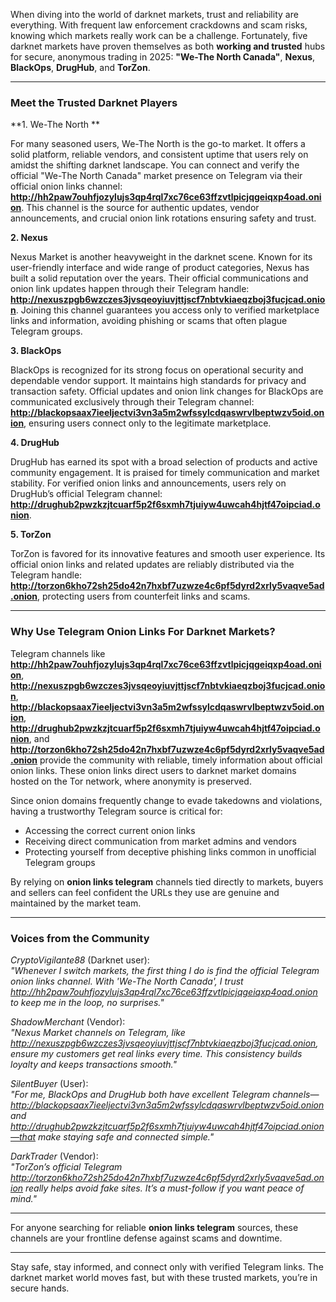 When diving into the world of darknet markets, trust and reliability are everything. With frequent law enforcement crackdowns and scam risks, knowing which markets really work can be a challenge. Fortunately, five darknet markets have proven themselves as both **working and trusted** hubs for secure, anonymous trading in 2025: **"We-The North Canada"**, **Nexus**, **BlackOps**, **DrugHub**, and **TorZon**.

***

### Meet the Trusted Darknet Players

**1. We-The North **

For many seasoned users, We-The North is the go-to market. It offers a solid platform, reliable vendors, and consistent uptime that users rely on amidst the shifting darknet landscape. You can connect and verify the official "We-The North Canada" market presence on Telegram via their official onion links channel: **http://hh2paw7ouhfjozylujs3qp4rql7xc76ce63ffzvtlpicjqgeiqxp4oad.onion**. This channel is the source for authentic updates, vendor announcements, and crucial onion link rotations ensuring safety and trust.

**2. Nexus**

Nexus Market is another heavyweight in the darknet scene. Known for its user-friendly interface and wide range of product categories, Nexus has built a solid reputation over the years. Their official communications and onion link updates happen through their Telegram handle: **http://nexuszpgb6wzczes3jvsqeoyiuvjttjscf7nbtvkiaeqzboj3fucjcad.onion**. Joining this channel guarantees you access only to verified marketplace links and information, avoiding phishing or scams that often plague Telegram groups.

**3. BlackOps**

BlackOps is recognized for its strong focus on operational security and dependable vendor support. It maintains high standards for privacy and transaction safety. Official updates and onion link changes for BlackOps are communicated exclusively through their Telegram channel: **http://blackopsaax7ieeljectvi3vn3a5m2wfssylcdqaswrvlbeptwzv5oid.onion**, ensuring users connect only to the legitimate marketplace.

**4. DrugHub**

DrugHub has earned its spot with a broad selection of products and active community engagement. It is praised for timely communication and market stability. For verified onion links and announcements, users rely on DrugHub’s official Telegram channel: **http://drughub2pwzkzjtcuarf5p2f6sxmh7tjuiyw4uwcah4hjtf47oipciad.onion**.

**5. TorZon**

TorZon is favored for its innovative features and smooth user experience. Its official onion links and related updates are reliably distributed via the Telegram handle: **http://torzon6kho72sh25do42n7hxbf7uzwze4c6pf5dyrd2xrly5vaqve5ad.onion**, protecting users from counterfeit links and scams.

***

### Why Use Telegram Onion Links For Darknet Markets?

Telegram channels like **http://hh2paw7ouhfjozylujs3qp4rql7xc76ce63ffzvtlpicjqgeiqxp4oad.onion**, **http://nexuszpgb6wzczes3jvsqeoyiuvjttjscf7nbtvkiaeqzboj3fucjcad.onion**, **http://blackopsaax7ieeljectvi3vn3a5m2wfssylcdqaswrvlbeptwzv5oid.onion**, **http://drughub2pwzkzjtcuarf5p2f6sxmh7tjuiyw4uwcah4hjtf47oipciad.onion**, and **http://torzon6kho72sh25do42n7hxbf7uzwze4c6pf5dyrd2xrly5vaqve5ad.onion** provide the community with reliable, timely information about official onion links. These onion links direct users to darknet market domains hosted on the Tor network, where anonymity is preserved.

Since onion domains frequently change to evade takedowns and violations, having a trustworthy Telegram source is critical for:

- Accessing the correct current onion links  
- Receiving direct communication from market admins and vendors  
- Protecting yourself from deceptive phishing links common in unofficial Telegram groups  

By relying on **onion links telegram** channels tied directly to markets, buyers and sellers can feel confident the URLs they use are genuine and maintained by the market team.

***

### Voices from the Community

*CryptoVigilante88* (Darknet user):  
_"Whenever I switch markets, the first thing I do is find the official Telegram onion links channel. With 'We-The North Canada', I trust http://hh2paw7ouhfjozylujs3qp4rql7xc76ce63ffzvtlpicjqgeiqxp4oad.onion to keep me in the loop, no surprises."_

*ShadowMerchant* (Vendor):  
_"Nexus Market channels on Telegram, like http://nexuszpgb6wzczes3jvsqeoyiuvjttjscf7nbtvkiaeqzboj3fucjcad.onion, ensure my customers get real links every time. This consistency builds loyalty and keeps transactions smooth."_

*SilentBuyer* (User):  
_"For me, BlackOps and DrugHub both have excellent Telegram channels—http://blackopsaax7ieeljectvi3vn3a5m2wfssylcdqaswrvlbeptwzv5oid.onion and http://drughub2pwzkzjtcuarf5p2f6sxmh7tjuiyw4uwcah4hjtf47oipciad.onion—that make staying safe and connected simple."_

*DarkTrader* (Vendor):  
_"TorZon’s official Telegram http://torzon6kho72sh25do42n7hxbf7uzwze4c6pf5dyrd2xrly5vaqve5ad.onion really helps avoid fake sites. It’s a must-follow if you want peace of mind."_

***


For anyone searching for reliable **onion links telegram** sources, these channels are your frontline defense against scams and downtime.

***

Stay safe, stay informed, and connect only with verified Telegram links. The darknet market world moves fast, but with these trusted markets, you’re in secure hands.